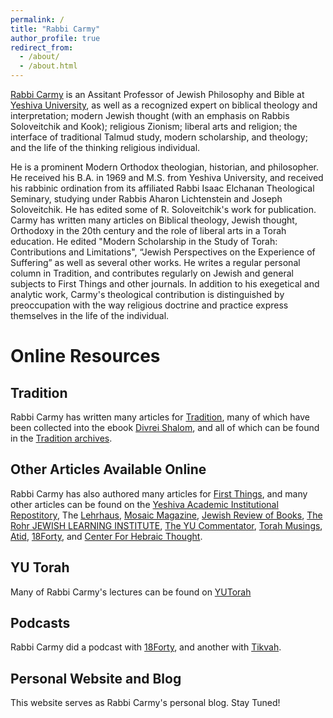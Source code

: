 ```yaml
---
permalink: /
title: "Rabbi Carmy"
author_profile: true
redirect_from: 
  - /about/
  - /about.html
---
```


[Rabbi Carmy](https://en.wikipedia.org/wiki/Shalom_Carmy) is an Assitant Professor of Jewish Philosophy and Bible at [Yeshiva University](https://www.yu.edu/faculty/pages/carmy-shalom), as well as a recognized expert on biblical theology and interpretation; modern Jewish thought (with an emphasis on Rabbis Soloveitchik and Kook); religious Zionism; liberal arts and religion; the interface of traditional Talmud study, modern scholarship, and theology; and the life of the thinking religious individual. 

He is a prominent Modern Orthodox theologian, historian, and philosopher. He received his B.A. in 1969 and M.S. from Yeshiva University, and received his rabbinic ordination from its affiliated Rabbi Isaac Elchanan Theological Seminary, studying under Rabbis Aharon Lichtenstein and Joseph Soloveitchik. He has edited some of R. Soloveitchik's work for publication. Carmy has written many articles on Biblical theology, Jewish thought, Orthodoxy in the 20th century and the role of liberal arts in a Torah education. He edited "Modern Scholarship in the Study of Torah: Contributions and Limitations", “Jewish Perspectives on the Experience of Suffering” as well as several other works. He writes a regular personal column in Tradition, and contributes regularly on Jewish and general subjects to First Things and other journals. In addition to his exegetical and analytic work, Carmy's theological contribution is distinguished by preoccupation with the way religious doctrine and practice express themselves in the life of the individual.

Online Resources
======

Tradition
------
Rabbi Carmy has written many articles for [Tradition](https://traditiononline.org/), many of which have been collected into the ebook [Divrei Shalom](https://traditiononline.org/wp-content/uploads/2021/12/DivreiShalom2019a.pdf), and all of which can be found in the [Tradition archives](https://traditiononline.org/archives/?_sft_author=shalom-carmy).

Other Articles Available Online
------
Rabbi Carmy has also authored many articles for [First Things](https://www.firstthings.com/featured-author/shalom-carmy), and many other articles can be found on the [Yeshiva Academic Institutional Repostitory](https://repository.yu.edu/search?spc.page=1&query=shalom%20carmy), The [Lehrhaus](https://thelehrhaus.com/author/shalom-carmy/), [Mosaic Magazine](https://mosaicmagazine.com/author/shalom-carmy/), [Jewish Review of Books](https://jewishreviewofbooks.com/authors/?a=shalom-carmy), [The Rohr JEWISH LEARNING INSTITUTE](https://lessons.myjli.com/why/index.php/2016/11/23/yet-my-soul-drew-back/), [The YU Commentator](https://yucommentator.org/author-posts/?author_id=UmFiYmkgU2hhbG9tIENhcm15), [Torah Musings](https://www.torahmusings.com/author/scarmy/), [Atid](http://www.atid.org/resources/carmy/index.asp), [18Forty](https://18forty.org/articles/cornucopias-of-thought-the-best-of-r-shalom-carmys-writings/), and [Center For Hebraic Thought](https://hebraicthought.org/authors/rabbi-shalom-carmy/).

YU Torah
------
Many of Rabbi Carmy's lectures can be found on [YUTorah](https://www.yutorah.org/teachers/Rabbi-Shalom-Carmy)

Podcasts
------
Rabbi Carmy did a podcast with [18Forty](https://18forty.org/podcast/rabbi-shalom-carmy-how-i-ground-my-faith/), and another with [Tikvah](https://tikvahfund.org/library/podcast-shalom-carmy-on-jewish-understanding-of-human-suffering/).

Personal Website and Blog
------
This website serves as Rabbi Carmy's personal blog. Stay Tuned!



